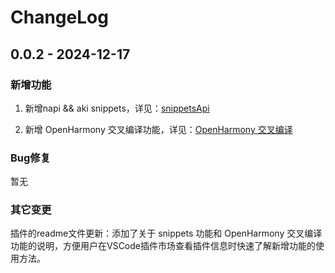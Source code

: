 # ChangeLog

## 0.0.2 - 2024-12-17

### 新增功能

1. 新增napi && aki snippets，详见：[snippetsApi](https://gitee.com/openharmony/napi_generator/tree/master/src/vscode_plugin/docs/snippetsApi.md)

2. 新增 OpenHarmony 交叉编译功能，详见：[OpenHarmony 交叉编译](https://gitee.com/openharmony/napi_generator/tree/master/src/vscode_plugin/doc/ohCrossCompile.md)

### Bug修复

暂无

### 其它变更

插件的readme文件更新：添加了关于 snippets 功能和 OpenHarmony 交叉编译 功能的说明，方便用户在VSCode插件市场查看插件信息时快速了解新增功能的使用方法。

